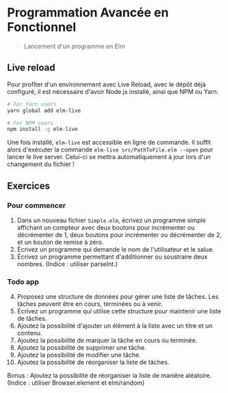 # Programmation Avancée en Fonctionnel

> Lancement d'un programme en Elm

## Live reload

Pour profiter d'un environnement avec Live Reload, avec le dépôt déjà configuré,
il est nécessaire d'avoir Node.js installé, ainsi que NPM ou Yarn.

```bash
# For Yarn users
yarn global add elm-live
```

```bash
# For NPM users
npm install -g elm-live
```

Une fois installé, `elm-live` est accessible en ligne de commande. Il suffit alors
d'exécuter la commande `elm-live src/PathToFile.elm --open` pour lancer le live server.
Celui-ci se mettra automatiquement à jour lors d'un changement du fichier !

## Exercices

### Pour commencer

1. Dans un nouveau fichier `Simple.elm`, écrivez un programme simple affichant un
compteur avec deux boutons pour incrémenter ou décrémenter de 1, deux boutons
pour incrémenter ou décrémenter de 2, et un bouton de remise à zéro.
2. Écrivez un programme qui demande le nom de l'utilisateur et le salue.
3. Écrivez un programme permettant d'additionner ou soustraire deux nombres. (Indice : utiliser parseInt.)

### Todo app

4. Proposez une structure de données pour gérer une liste de tâches. Les
tâches peuvent être en cours, terminées ou à venir.
5. Écrivez un programme qui utilise cette structure pour maintenir une liste de
tâches.
6. Ajoutez la possibilité d'ajouter un élément à la liste avec un titre et un
contenu.
7. Ajoutez la possibilité de marquer la tâche en cours ou terminée.
8. Ajoutez la possibilité de supprimer une tâche.
9. Ajoutez la possibilité de modifier une tâche.
10. Ajoutez la possibilité de réorganiser la liste de tâches.

Bonus : Ajoutez la possibilité de réorganiser la liste de manière aléatoire. (Indice : utiliser Browser.element et elm/random)
